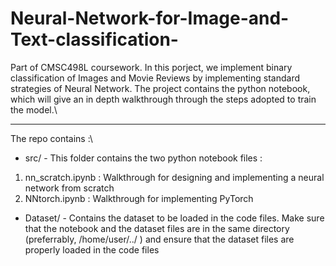 # Neural-Network-for-Image-and-Text-classification-
Part of CMSC498L coursework. In this porject, we implement binary classification of Images and Movie Reviews by implementing standard strategies of Neural Network. The project contains the python notebook, which will give an in depth walkthrough through the steps adopted to train the model.\\

***************************************************
The repo contains :\\
* src/ - This folder contains the two python notebook files :
1. nn_scratch.ipynb : Walkthrough for designing and implementing a neural network from scratch
2. NNtorch.ipynb : Walkthrough for implementing PyTorch

* Dataset/ - Contains the dataset to be loaded in the code files. Make sure that the notebook and the dataset files are in the same directory (preferrably, /home/user/../ ) and ensure that the dataset files are properly loaded in the code files
